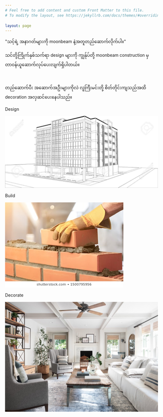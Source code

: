 ```yaml
---
# Feel free to add content and custom Front Matter to this file.
# To modify the layout, see https://jekyllrb.com/docs/themes/#overriding-theme-defaults

layout: page
---
```

<p class="punch_line">"သင့်ရဲ့ အနာဂတ်များကို moonbeam နဲ့အတူတည်ဆောက်လိုက်ပါ။"</p>
<div class="logos">
    <p>သင်တို့ကြိုက်နှစ်သက်ရာ <span>design</span> များကို ကျွန်ုပ်တို့ moonbeam construction မှတာဝန်ယူဆောက်လုပ်ပေးလျက်ရှိပါတယ်။</p><br>
    <p>တည်ဆောက်ပီး အဆောက်အဦးများကိုလဲ လူကြီးမင်းတို့ စိတ်တိုင်းကျသည်အထိ <span>decoration</span> အလှဆင်ပေးနေပါသည်။</p>
    <div class="services">
        <i class="fas fa-ruler-combined"></i>
        <p>Design</p>
        <img src="/assets/images/design.jpg" alt="Design">
    </div>
    <div class="services">
        <i class="fas fa-hammer"></i>
        <p>Build</p>
        <img src="/assets/images/build.jpg" alt="Design">
    </div>
    <div class="services">
        <i class="fas fa-brush"></i>
        <p>Decorate</p>
        <img src="/assets/images/decorate.jpg" alt="Design">
    </div>
</div>